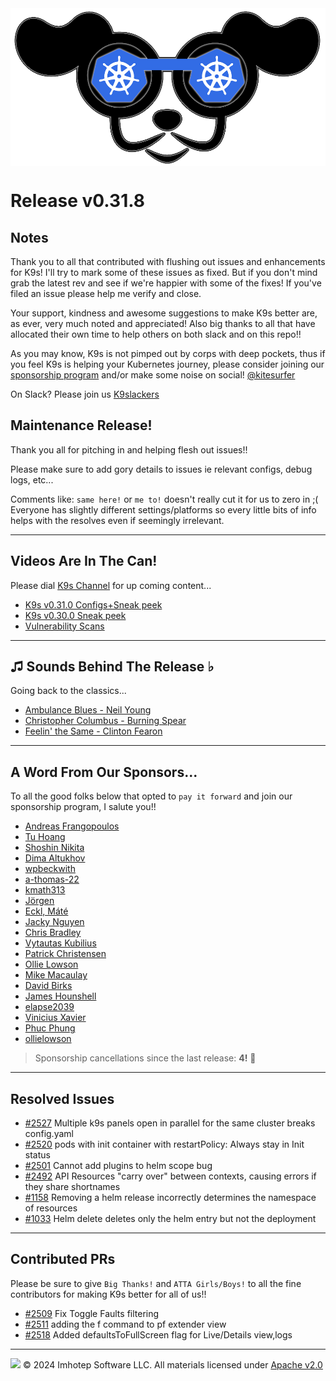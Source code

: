 <img src="https://raw.githubusercontent.com/derailed/k9s/master/assets/k9s.png" align="center" width="800" height="auto"/>

# Release v0.31.8

## Notes

Thank you to all that contributed with flushing out issues and enhancements for K9s!
I'll try to mark some of these issues as fixed. But if you don't mind grab the latest rev
and see if we're happier with some of the fixes!
If you've filed an issue please help me verify and close.

Your support, kindness and awesome suggestions to make K9s better are, as ever, very much noted and appreciated!
Also big thanks to all that have allocated their own time to help others on both slack and on this repo!!

As you may know, K9s is not pimped out by corps with deep pockets, thus if you feel K9s is helping your Kubernetes journey,
please consider joining our [sponsorship program](https://github.com/sponsors/derailed) and/or make some noise on social! [@kitesurfer](https://twitter.com/kitesurfer)

On Slack? Please join us [K9slackers](https://join.slack.com/t/k9sers/shared_invite/enQtOTA5MDEyNzI5MTU0LWQ1ZGI3MzliYzZhZWEyNzYxYzA3NjE0YTk1YmFmNzViZjIyNzhkZGI0MmJjYzhlNjdlMGJhYzE2ZGU1NjkyNTM)

## Maintenance Release!

Thank you all for pitching in and helping flesh out issues!!

Please make sure to add gory details to issues ie relevant configs, debug logs, etc...

Comments like: `same here!` or `me to!` doesn't really cut it for us to zero in ;(
Everyone has slightly different settings/platforms so every little bits of info helps with the resolves even if seemingly irrelevant.

---

## Videos Are In The Can!

Please dial [K9s Channel](https://www.youtube.com/channel/UC897uwPygni4QIjkPCpgjmw) for up coming content...

* [K9s v0.31.0 Configs+Sneak peek](https://youtu.be/X3444KfjguE)
* [K9s v0.30.0 Sneak peek](https://youtu.be/mVBc1XneRJ4)
* [Vulnerability Scans](https://youtu.be/ULkl0MsaidU)

---

## ♫ Sounds Behind The Release ♭

Going back to the classics...

* [Ambulance Blues - Neil Young](https://www.youtube.com/watch?v=bCQisTEdBwY)
* [Christopher Columbus - Burning Spear](https://www.youtube.com/watch?v=5qbMKTY_Cr0)
* [Feelin' the Same - Clinton Fearon](https://www.youtube.com/watch?v=aRPF2Yta_cs)

---

## A Word From Our Sponsors...

To all the good folks below that opted to `pay it forward` and join our sponsorship program, I salute you!!

* [Andreas Frangopoulos](https://github.com/qubeio)
* [Tu Hoang](https://github.com/rebyn)
* [Shoshin Nikita](https://github.com/ShoshinNikita)
* [Dima Altukhov](https://github.com/alt-dima)
* [wpbeckwith](https://github.com/wpbeckwith)
* [a-thomas-22](https://github.com/a-thomas-22)
* [kmath313](https://github.com/kmath313)
* [Jörgen](https://github.com/wthrbtn)
* [Eckl, Máté](https://github.com/ecklm)
* [Jacky Nguyen](https://github.com/nktpro)
* [Chris Bradley](https://github.com/chrisbradleydev)
* [Vytautas Kubilius](https://github.com/vytautaskubilius)
* [Patrick Christensen](https://github.com/BuriedStPatrick)
* [Ollie Lowson](https://github.com/ollielowson-wcbs)
* [Mike Macaulay](https://github.com/mmacaula)
* [David Birks](https://github.com/dbirks)
* [James Hounshell](https://github.com/jameshounshell)
* [elapse2039](https://github.com/elapse2039)
* [Vinicius Xavier](https://github.com/vinixaavier)
* [Phuc Phung](https://github.com/Foxhound401)
* [ollielowson](https://github.com/ollielowson)

> Sponsorship cancellations since the last release: **4!** 🥹

---

## Resolved Issues

* [#2527](https://github.com/derailed/k9s/issues/2527) Multiple k9s panels open in parallel for the same cluster breaks config.yaml
* [#2520](https://github.com/derailed/k9s/issues/2520) pods with init container with restartPolicy: Always stay in Init status
* [#2501](https://github.com/derailed/k9s/issues/2501) Cannot add plugins to helm scope bug
* [#2492](https://github.com/derailed/k9s/issues/2492) API Resources "carry over" between contexts, causing errors if they share shortnames
* [#1158](https://github.com/derailed/k9s/issues/1158) Removing a helm release incorrectly determines the namespace of resources
* [#1033](https://github.com/derailed/k9s/issues/1033) Helm delete deletes only the helm entry but not the deployment

---

## Contributed PRs

Please be sure to give `Big Thanks!` and `ATTA Girls/Boys!` to all the fine contributors for making K9s better for all of us!!

* [#2509](https://github.com/derailed/k9s/pull/2509) Fix Toggle Faults filtering
* [#2511](https://github.com/derailed/k9s/pull/2511) adding the f command to pf extender view
* [#2518](https://github.com/derailed/k9s/pull/2518) Added defaultsToFullScreen flag for Live/Details view,logs

---

<img src="https://raw.githubusercontent.com/derailed/k9s/master/assets/imhotep_logo.png" width="32" height="auto"/> © 2024 Imhotep Software LLC. All materials licensed under [Apache v2.0](http://www.apache.org/licenses/LICENSE-2.0)